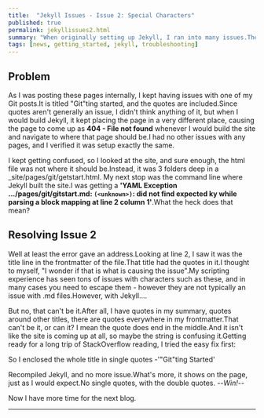 ```yaml
---
title:  "Jekyll Issues - Issue 2: Special Characters"
published: true
permalink: jekyllissues2.html
summary: "When originally setting up Jekyll, I ran into many issues.These issues broke my will and I looked around at other solutions.Hugo, in particular, was one I looked at because others I knew, in particular [@arielsanchezmor](https://twitter.com/arielsanchezmor) used Hugo successfully to create his site and keep things rolling. After learning how he worked with Hugo, I started looking at themes for ANY static site generator that fit my needs the way I want it to work.I happened on the Jekyll Document theme and ended up coming back to Jekyll.This blog post is a list of issues I overcame and/or realized after returning to Jekyll and learning the real ins and outs of how I use it."
tags: [news, getting_started, jekyll, troubleshooting]
---
```


## Problem ##

As I was posting these pages internally, I kept having issues with one of my Git posts.It is titled "Git"ting started, and the quotes are included.Since quotes aren't generally an issue, I didn't think anything of it, but when I would build Jekyll, it kept placing the page in a very different place, causing the page to come up as **404 - File not found** whenever I would build the site and navigate to where that page should be.I had no other issues with any pages, and I verified it was setup exactly the same.

I kept getting confused, so I looked at the site, and sure enough, the html file was not where it should be.Instead, it was 3 folders deep in a _site/pages/git/getstart.html. My next stop was the command line where Jekyll built the site.I was getting a **'YAML Exception .../pages/git/gitstart.md: `(<unknown>)`: did not find expected ky while parsing a block mapping at line 2 column 1'**.What the heck does that mean?

## Resolving Issue 2 ##

Well at least the error gave an address.Looking at line 2, I saw it was the title line in the frontmatter of the file.That title had the quotes in it.I thought to myself, "I wonder if that is what is causing the issue".My scripting experience has seen tons of issues with characters such as these, and in many cases you need to escape them - however they are not typically an issue with .md files.However, with Jekyll....

But no, that can't be it.After all, I have quotes in my summary, quotes around other titles, there are quotes everywhere in my frontmatter.That can't be it, or can it?  I mean the quote does end in the middle.And it isn't like the site is coming up at all, so maybe the string is confusing it.Getting ready for a long trip of StackOverflow reading, I tried the easy fix first:

So I enclosed the whole title in single quotes -'"Git"ting Started'

Recompiled Jekyll, and no more issue.What's more, it shows on the page, just as I would expect.No single quotes, with the double quotes. --*Win!*--

Now I have more time for the next blog.

---